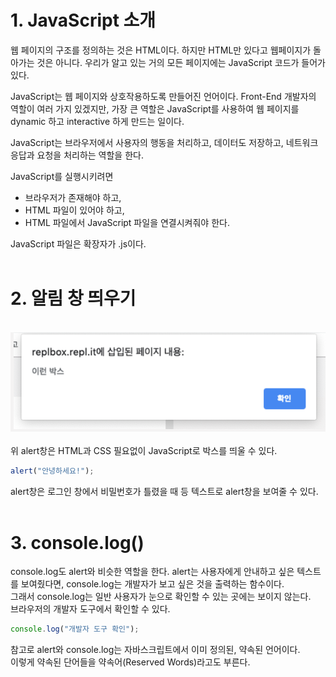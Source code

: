# 1. JavaScript 소개

웹 페이지의 구조를 정의하는 것은 HTML이다. 하지만 HTML만 있다고 웹페이지가 돌아가는 것은 아니다. 우리가 알고 있는 거의 모든 페이지에는 JavaScript 코드가 들어가 있다.

JavaScript는 웹 페이지와 상호작용하도록 만들어진 언어이다.
Front-End 개발자의 역할이 여러 가지 있겠지만,
가장 큰 역할은 JavaScript를 사용하여 웹 페이지를 dynamic 하고 interactive 하게 만드는 일이다.

JavaScript는 브라우저에서 사용자의 행동을 처리하고, 데이터도 저장하고, 네트워크 응답과 요청을 처리하는 역할을 한다.

JavaScript를 실행시키려면

- 브라우저가 존재해야 하고,
- HTML 파일이 있어야 하고,
- HTML 파일에서 JavaScript 파일을 연결시켜줘야 한다.

JavaScript 파일은 확장자가 .js이다.
<br><br>

# 2. 알림 창 띄우기

<br>
<img src="img/01_alert.png" alt="alert"/>
<br><br>
위 alert창은 HTML과 CSS 필요없이 JavaScript로 박스를 띄울 수 있다.

```javascript
alert("안녕하세요!");
```

alert창은 로그인 창에서 비밀번호가 틀렸을 때 등 텍스트로 alert창을 보여줄 수 있다.
<br><br>

# 3. console.log()

console.log도 alert와 비슷한 역할을 한다. alert는 사용자에게 안내하고 싶은 텍스트를 보여줬다면, console.log는 개발자가 보고 싶은 것을 출력하는 함수이다.  
그래서 console.log는 일반 사용자가 눈으로 확인할 수 있는 곳에는 보이지 않는다.  
브라우저의 개발자 도구에서 확인할 수 있다.

```javascript
console.log("개발자 도구 확인");
```

참고로 alert와 console.log는 자바스크립트에서 이미 정의된, 약속된 언어이다.  
이렇게 약속된 단어들을 약속어(Reserved Words)라고도 부른다.
